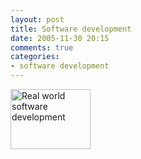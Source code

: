 ```yaml
---
layout: post
title: Software development
date: 2005-11-30 20:15
comments: true
categories:
- software development
---
```

<a href="http://najam.files.wordpress.com/2005/11/project.jpg" title="Real world software development "><img width="128" height="96" src="http://najam.files.wordpress.com/2005/11/thumb-project.jpg" alt="Real world software development " /></a>
